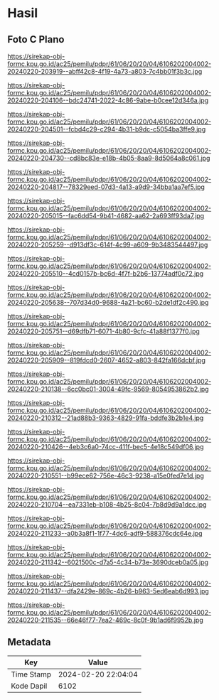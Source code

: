 # Hasil

## Foto C Plano

https://sirekap-obj-formc.kpu.go.id/ac25/pemilu/pdpr/61/06/20/20/04/6106202004002-20240220-203919--abff42c8-4f19-4a73-a803-7c4bb01f3b3c.jpg

https://sirekap-obj-formc.kpu.go.id/ac25/pemilu/pdpr/61/06/20/20/04/6106202004002-20240220-204106--bdc24741-2022-4c86-9abe-b0cee12d346a.jpg

https://sirekap-obj-formc.kpu.go.id/ac25/pemilu/pdpr/61/06/20/20/04/6106202004002-20240220-204501--fcbd4c29-c294-4b31-b9dc-c5054ba3ffe9.jpg

https://sirekap-obj-formc.kpu.go.id/ac25/pemilu/pdpr/61/06/20/20/04/6106202004002-20240220-204730--cd8bc83e-e18b-4b05-8aa9-8d5064a8c061.jpg

https://sirekap-obj-formc.kpu.go.id/ac25/pemilu/pdpr/61/06/20/20/04/6106202004002-20240220-204817--78329eed-07d3-4a13-a9d9-34bba1aa7ef5.jpg

https://sirekap-obj-formc.kpu.go.id/ac25/pemilu/pdpr/61/06/20/20/04/6106202004002-20240220-205015--fac6dd54-9b41-4682-aa62-2a693ff93da7.jpg

https://sirekap-obj-formc.kpu.go.id/ac25/pemilu/pdpr/61/06/20/20/04/6106202004002-20240220-205259--d913df3c-614f-4c99-a609-9b3483544497.jpg

https://sirekap-obj-formc.kpu.go.id/ac25/pemilu/pdpr/61/06/20/20/04/6106202004002-20240220-205510--4cd0157b-bc6d-4f7f-b2b6-13774adf0c72.jpg

https://sirekap-obj-formc.kpu.go.id/ac25/pemilu/pdpr/61/06/20/20/04/6106202004002-20240220-205638--707d34d0-9688-4a21-bc60-b2de1df2c490.jpg

https://sirekap-obj-formc.kpu.go.id/ac25/pemilu/pdpr/61/06/20/20/04/6106202004002-20240220-205751--d69dfb71-6071-4b80-9cfc-41a88f1377f0.jpg

https://sirekap-obj-formc.kpu.go.id/ac25/pemilu/pdpr/61/06/20/20/04/6106202004002-20240220-205909--819fdcd0-2607-4652-a803-842fa166dcbf.jpg

https://sirekap-obj-formc.kpu.go.id/ac25/pemilu/pdpr/61/06/20/20/04/6106202004002-20240220-210138--6cc0bc01-3004-49fc-9569-8054953862b2.jpg

https://sirekap-obj-formc.kpu.go.id/ac25/pemilu/pdpr/61/06/20/20/04/6106202004002-20240220-210312--21ad88b3-9363-4829-91fa-bddfe3b2b1e4.jpg

https://sirekap-obj-formc.kpu.go.id/ac25/pemilu/pdpr/61/06/20/20/04/6106202004002-20240220-210426--4eb3c6a0-74cc-411f-bec5-4e18c549df06.jpg

https://sirekap-obj-formc.kpu.go.id/ac25/pemilu/pdpr/61/06/20/20/04/6106202004002-20240220-210551--b99ece62-756e-46c3-9238-a15e0fed7e1d.jpg

https://sirekap-obj-formc.kpu.go.id/ac25/pemilu/pdpr/61/06/20/20/04/6106202004002-20240220-210704--ea7331eb-b108-4b25-8c04-7b8d9d9a1dcc.jpg

https://sirekap-obj-formc.kpu.go.id/ac25/pemilu/pdpr/61/06/20/20/04/6106202004002-20240220-211233--a0b3a8f1-1f77-4dc6-adf9-588376cdc64e.jpg

https://sirekap-obj-formc.kpu.go.id/ac25/pemilu/pdpr/61/06/20/20/04/6106202004002-20240220-211342--6021500c-d7a5-4c34-b73e-3690dceb0a05.jpg

https://sirekap-obj-formc.kpu.go.id/ac25/pemilu/pdpr/61/06/20/20/04/6106202004002-20240220-211437--dfa2429e-869c-4b26-b963-5ed6eab6d993.jpg

https://sirekap-obj-formc.kpu.go.id/ac25/pemilu/pdpr/61/06/20/20/04/6106202004002-20240220-211535--66e46f77-7ea2-469c-8c0f-9b1ad6f9952b.jpg


## Metadata

| Key        | Value               |
| ---------- | ------------------- |
| Time Stamp | 2024-02-20 22:04:04 |
| Kode Dapil | 6102                |



